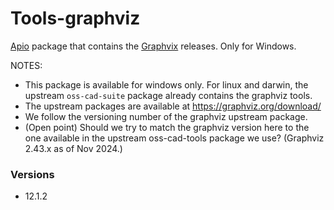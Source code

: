 # Tools-graphviz

[Apio](https://github.com/FPGAwars/apio) package that contains the [Graphvix](https://graphviz.org/) releases. Only for Windows.

NOTES:
* This package is available for windows only. For linux and darwin, the upstream ``oss-cad-suite`` package already contains the graphviz tools.
* The upstream packages are available at https://graphviz.org/download/
* We follow the versioning number of the graphviz upstream package.
* (Open point) Should we try to match the graphviz version here to the one available in the upstream oss-cad-tools package we use? (Graphviz 2.43.x as of Nov 2024.)

### Versions

* 12.1.2 

